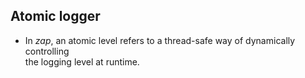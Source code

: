  

 ## Atomic logger
 - In *zap*, an atomic level refers to a thread-safe way of dynamically controlling  
   the logging level at runtime.